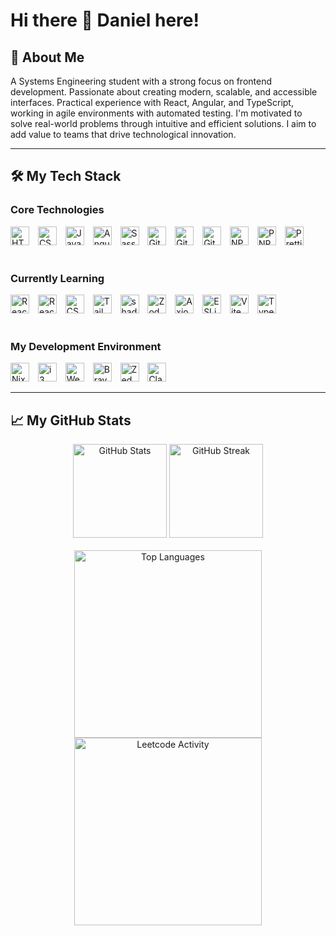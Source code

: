# Hi there 👋 Daniel here!

## 🌟 About Me

A Systems Engineering student with a strong focus on frontend development. Passionate about creating modern, scalable, and accessible interfaces. Practical experience with React, Angular, and TypeScript, working in agile environments with automated testing. I'm motivated to solve real-world problems through intuitive and efficient solutions. I aim to add value to teams that drive technological innovation.

---

## 🛠️ My Tech Stack

<div align="left">
  <h3>Core Technologies</h3>
  <img height="30" src="https://cdn.simpleicons.org/html5" alt="HTML5 logo"  />
  <img width="6" />
  <img height="30" src="https://cdn.simpleicons.org/css" alt="CSS3 logo"  />
  <img width="6" />
  <img height="30" src="https://cdn.simpleicons.org/javascript" alt="JavaScript logo"  />
  <img width="6" />
  <img height="30" src="https://cdn.simpleicons.org/angular/0F0F11/FFFFFF" alt="Angular logo"  />
  <img width="6" />
  <img height="30" src="https://cdn.simpleicons.org/sass" alt="Sass logo"  />
  <img width="6" />
  <img height="30" src="https://cdn.simpleicons.org/git" alt="Git logo"  />
  <img width="6" />
  <img height="30" src="https://cdn.simpleicons.org/github/181717/ffffff" alt="GitHub logo"  />
  <img width="6" />
  <img height="30" src="https://cdn.simpleicons.org/gitlab" alt="GitLab logo"  />
  <img width="6" />
  <img height="30" src="https://cdn.simpleicons.org/npm" alt="NPM logo"  />
  <img width="6" />
  <img height="30" src="https://cdn.simpleicons.org/pnpm" alt="PNPM logo"  />
  <img width="6" />
  <img height="30" src="https://cdn.simpleicons.org/prettier" alt="Prettier logo"  />
</div>

<br>

<div align="left">
  <h3>Currently Learning</h3>
  <img height="30" src="https://cdn.simpleicons.org/react" alt="React logo"  />
  <img width="6" />
  <img height="30" src="https://cdn.simpleicons.org/reactrouter" alt="React Router logo"  />
  <img width="6" />
  <img height="30" src="https://cdn.simpleicons.org/cssmodules/181717/ffffff" alt="CSS Modules logo"  />
  <img width="6" />
  <img height="30" src="https://cdn.simpleicons.org/tailwindcss" alt="Tailwind CSS logo"  />
  <img width="6" />
  <img height="30" src="https://cdn.simpleicons.org/shadcnui/181717/ffffff" alt="shadcn/ui logo"  />
  <img width="6" />
  <img height="30" src="https://cdn.simpleicons.org/zod" alt="Zod logo"  />
  <img width="6" />
  <img height="30" src="https://cdn.simpleicons.org/axios" alt="Axios logo"  />
  <img width="6" />
  <img height="30" src="https://cdn.simpleicons.org/eslint" alt="ESLint logo"  />
  <img width="6" />
  <img height="30" src="https://cdn.simpleicons.org/vite" alt="Vite logo"  />
  <img width="6" />
  <img height="30" src="https://cdn.simpleicons.org/typescript" alt="TypeScript logo"  />
</div>

<br>

<div align="left">
  <h3>My Development Environment</h3>
  <img height="30" src="https://cdn.simpleicons.org/nixos" alt="NixOS logo"  />
  <img width="6" />
  <img height="30" src="https://cdn.simpleicons.org/i3" alt="i3 logo"  />
  <img width="6" />
  <img height="30" src="https://cdn.simpleicons.org/wezterm" alt="Wezterm logo"  />
  <img width="6" />
  <img height="30" src="https://cdn.simpleicons.org/brave" alt="Brave logo"  />
  <img width="6" />
  <img height="30" src="https://cdn.simpleicons.org/zedindustries" alt="Zed logo"  />
  <img width="6" />
  <img height="30" src="https://cdn.simpleicons.org/claude" alt="Claude AI logo"  />
</div>

---

## 📈 My GitHub Stats

<div align="center">
  <picture>
    <source
      srcset="https://github-readme-stats.vercel.app/api?username=dalo-dev&show_icons=true&include_all_commits=true&count_private=true&theme=tokyonight"
      media="(prefers-color-scheme: dark)"
    />
    <source
      srcset="https://github-readme-stats.vercel.app/api?username=dalo-dev&show_icons=true&include_all_commits=true&count_private=true&theme=default"
      media="(prefers-color-scheme: light), (prefers-color-scheme: no-preference)"
    />
    <img src="https://github-readme-stats.vercel.app/api?username=dalo-dev&show_icons=true&include_all_commits=true&count_private=true" height="150" alt="GitHub Stats"/>
  </picture>
  <picture>
    <source
      srcset="https://streak-stats.demolab.com?user=dalo-dev&locale=en&mode=daily&theme=tokyonight&hide_border=false&border_radius=5"
      media="(prefers-color-scheme: dark)"
    />
    <source
      srcset="https://streak-stats.demolab.com?user=dalo-dev&locale=en&mode=daily&theme=default&hide_border=false&border_radius=5"
      media="(prefers-color-scheme: light), (prefers-color-scheme: no-preference)"
    />
    <img src="https://streak-stats.demolab.com?user=dalo-dev&locale=en&mode=daily&hide_border=false&border_radius=5" height="150" alt="GitHub Streak"/>
  </picture>
</div>

<br>

<div align="center">
  <picture>
    <source
      srcset="https://github-readme-stats.vercel.app/api/top-langs/?username=dalo-dev&theme=tokyonight"
      media="(prefers-color-scheme: dark)"
    />
    <source
      srcset="https://github-readme-stats.vercel.app/api/top-langs/?username=dalo-dev&theme=tokyonight"
      media="(prefers-color-scheme: light), (prefers-color-scheme: no-preference)"
    />
    <img src="https://github-readme-stats.vercel.app/api/top-langs/?username=dalo-dev&theme=tokyonight" height="300" alt="Top Languages"/>
  </picture>
  <picture>
    <source
      srcset="https://leetcard.jacoblin.cool/dalo-dev?theme=catppuccinMocha&ext=activity&border=2"
      media="(prefers-color-scheme: dark)"
    />
    <source
      srcset="https://leetcard.jacoblin.cool/dalo-dev?theme=catppuccinMocha&ext=activity&border=2"
      media="(prefers-color-scheme: light), (prefers-color-scheme: no-preference)"
    />
    <img src="https://leetcard.jacoblin.cool/dalo-dev?theme=catppuccinMocha&ext=activity&border=2" height="300" alt="Leetcode Activity" />
  </picture>
</div>
